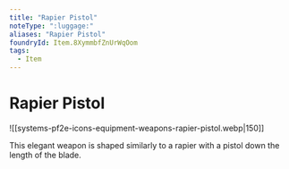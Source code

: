 ```yaml
---
title: "Rapier Pistol"
noteType: ":luggage:"
aliases: "Rapier Pistol"
foundryId: Item.8XymmbfZnUrWqOom
tags:
  - Item
---
```


# Rapier Pistol
![[systems-pf2e-icons-equipment-weapons-rapier-pistol.webp|150]]

This elegant weapon is shaped similarly to a rapier with a pistol down the length of the blade.
